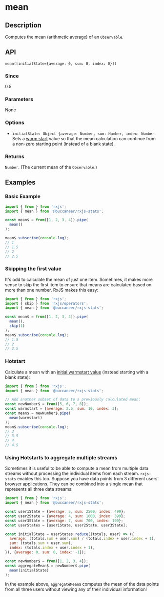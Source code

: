 # mean

## Description

Computes the mean \(arithmetic average\) of an `Observable`.

## API
```
mean([initialState={average: 0, sum: 0, index: 0}])
```

### Since
0.5

### Parameters
None

### Options
- `initialState: Object {average: Number, sum: Number, index: Number`: Sets a [warm start](https://app.gitbook.com/@brianbuccaneer/s/rxjs-stats/guides/warm-start) value so that the mean calculation can continue from a non-zero starting point (instead of a blank state).

### Returns
`Number`. (The current mean of the `Observable`.)

## Examples

### Basic Example
```javascript
import { from } from 'rxjs';
import { mean } from '@buccaneer/rxjs-stats';

const mean$ = from([1, 2, 3, 4]).pipe(
  mean()
);

mean$.subscribe(console.log);
// 1
// 1.5
// 2
// 2.5
```

### Skipping the first value
It's odd to calculate the mean of just one item. Sometimes, it makes more sense to skip the first item to ensure that means are calculated based on more than one number. RxJS makes this easy:

```javascript
import { from } from 'rxjs';
import { skip } from 'rxjs/operators';
import { mean } from '@buccaneer/rxjs-stats';

const mean$ = from([1, 2, 3, 4]).pipe(
  mean(),
  skip(1)
);
mean$.subscribe(console.log);
// 1.5
// 2
// 2.5
```

### Hotstart
Calculate a mean with an [initial warmstart value](https://app.gitbook.com/@brianbuccaneer/s/rxjs-stats/guides/warm-start) (instead starting with a blank state):
```javascript
import { from } from 'rxjs';
import { mean } from '@buccaneer/rxjs-stats';

// Add another subset of data to a previously calculated mean:
const newNumber$ = from([5, 6, 7, 8]);
const warmstart = {average: 2.5, sum: 10, index: 3};
const mean$ = newNumber$.pipe(
  mean(warmstart)
);
mean$.subscribe(console.log);
// 3
// 3.5
// 4
// 4.5
```

### Using Hotstarts to aggregate multiple streams
Sometimes it is useful to be able to compute a mean from multiple data streams without processing the individual items from each stream. `rxjs-stats` enables this too.  Suppose you have data points from 3 different users' browser applications.  They can be combined into a single mean that represents all three data streams:
```javascript
import { from } from 'rxjs';
import { mean } from '@buccaneer/rxjs-stats';

const user1State = {average: 5, sum: 2500, index: 499};
const user2State = {average: 4, sum: 1600, index: 399};
const user3State = {average: 7, sum: 700, index: 199};
const userStates = [user1State, user2State, user3State];

const initialState = userStates.reduce((totals, user) => ({
  average: (totals.sum + user.sum) / (totals.index + user.index + 1),
  sum: (totals.sum + user.sum),
  index: (totals.index + user.index + 1),
}), {average: 0, sum: 0, index: -1});

const newNumber$ = from([1, 2, 3, 4]);
const aggregateMean$ = newNumber$.pipe(
  mean(initialState)
);
```
In the example above, `aggregateMean$` computes the mean of the data points from all three users without viewing any of their individual information!


